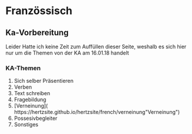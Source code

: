 # Französsisch
## Ka-Vorbereitung
Leider Hatte ich keine Zeit zum Auffüllen dieser Seite, weshalb es sich hier nur um die Themen von der KA am 16.01.18 handelt

### KA-Themen
<ol> 
  <li>Sich selber Präsentieren</li>
  <li>Verben</li>
  <li>Text schreiben</li>
  <li>Fragebildung</li>
  <li>[Verneinung]( https://hertzsite.github.io/hertzsite/french/verneinung"Verneinung")</li>
  <li>Possesivbegleiter</li>
  <li>Sonstiges</li>
  </ol>


